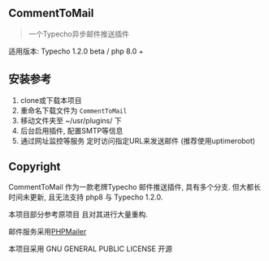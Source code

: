 ## CommentToMail

> 一个Typecho异步邮件推送插件

适用版本: Typecho 1.2.0 beta / php 8.0 +

## 安装参考

1. clone或下载本项目
2. 重命名下载文件为 `CommentToMail`
3. 移动文件夹至 ~/usr/plugins/ 下
4. 后台启用插件, 配置SMTP等信息
5. 通过网址监控等服务 定时访问指定URL来发送邮件 (推荐使用uptimerobot)

## Copyright

CommentToMail 作为一款老牌Typecho 邮件推送插件, 具有多个分支. 但大都长时间未更新, 且无法支持 php8 与 Typecho 1.2.0. 

本项目部分参考原项目 且对其进行大量重构.

邮件服务采用[PHPMailer](https://github.com/PHPMailer/PHPMailer)

本项目采用 GNU GENERAL PUBLIC LICENSE 开源
